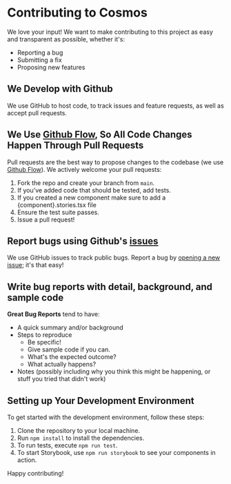 # Contributing to Cosmos

We love your input! We want to make contributing to this project as easy and transparent as possible, whether it's:
- Reporting a bug
- Submitting a fix
- Proposing new features

## We Develop with Github
We use GitHub to host code, to track issues and feature requests, as well as accept pull requests.

## We Use [Github Flow](https://guides.github.com/introduction/flow/index.html), So All Code Changes Happen Through Pull Requests
Pull requests are the best way to propose changes to the codebase (we use [Github Flow](https://guides.github.com/introduction/flow/index.html)). We actively welcome your pull requests:

1. Fork the repo and create your branch from `main`.
2. If you've added code that should be tested, add tests.
3. If you created a new component make sure to add a {component}.stories.tsx file
4. Ensure the test suite passes.
5. Issue a pull request!


## Report bugs using Github's [issues](https://github.com/CaltechOpticalObservatories/cosmos/issues)
We use GitHub issues to track public bugs. Report a bug by [opening a new issue](https://github.com/CaltechOpticalObservatories/cosmos/issues/new); it's that easy!


## Write bug reports with detail, background, and sample code
**Great Bug Reports** tend to have:
- A quick summary and/or background
- Steps to reproduce
  - Be specific!
  - Give sample code if you can.
  - What's the expected outcome?
  - What actually happens?
- Notes (possibly including why you think this might be happening, or stuff you tried that didn't work)


## Setting up Your Development Environment
To get started with the development environment, follow these steps:

1. Clone the repository to your local machine.
2. Run `npm install` to install the dependencies.
3. To run tests, execute `npm run test`.
4. To start Storybook, use `npm run storybook` to see your components in action.

Happy contributing!
